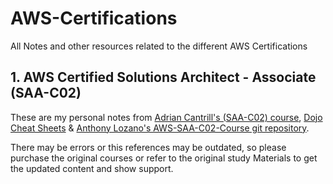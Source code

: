 # AWS-Certifications
All Notes and other resources related to the different AWS Certifications

## 1. AWS Certified Solutions Architect - Associate (SAA-C02)

These are my personal notes from [Adrian Cantrill's (SAA-C02) course](https://learn.cantrill.io/p/aws-certified-solutions-architect-associate-saa-c02), [Dojo Cheat Sheets](https://tutorialsdojo.com/aws-cheat-sheets/) & [Anthony Lozano's AWS-SAA-C02-Course git repository](https://github.com/alozano-77/AWS-SAA-C02-Course). 

There may be errors or this references may be outdated, so please purchase the original courses or refer to the original study Materials to get the updated content and show support.

